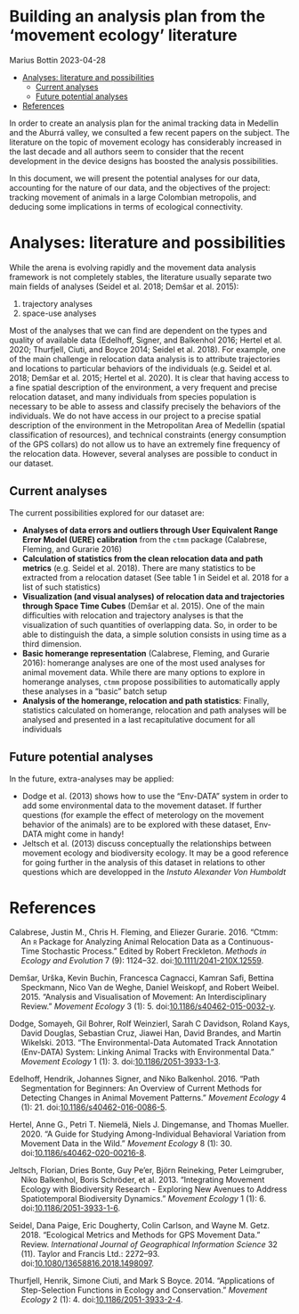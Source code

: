 Building an analysis plan from the ‘movement ecology’ literature
================
Marius Bottin
2023-04-28

- [Analyses: literature and
  possibilities](#analyses-literature-and-possibilities)
  - [Current analyses](#current-analyses)
  - [Future potential analyses](#future-potential-analyses)
- [References](#references)

In order to create an analysis plan for the animal tracking data in
Medellin and the Aburrá valley, we consulted a few recent papers on the
subject. The literature on the topic of movement ecology has
considerably increased in the last decade and all authors seem to
consider that the recent development in the device designs has boosted
the analysis possibilities.

In this document, we will present the potential analyses for our data,
accounting for the nature of our data, and the objectives of the
project: tracking movement of animals in a large Colombian metropolis,
and deducing some implications in terms of ecological connectivity.

# Analyses: literature and possibilities

While the arena is evolving rapidly and the movement data analysis
framework is not completely stables, the literature usually separate two
main fields of analyses (Seidel et al. 2018; Demšar et al. 2015):

1.  trajectory analyses
2.  space-use analyses

Most of the analyses that we can find are dependent on the types and
quality of available data (Edelhoff, Signer, and Balkenhol 2016; Hertel
et al. 2020; Thurfjell, Ciuti, and Boyce 2014; Seidel et al. 2018). For
example, one of the main challenge in relocation data analysis is to
attribute trajectories and locations to particular behaviors of the
individuals (e.g. Seidel et al. 2018; Demšar et al. 2015; Hertel et al.
2020). It is clear that having access to a fine spatial description of
the environment, a very frequent and precise relocation dataset, and
many individuals from species population is necessary to be able to
assess and classify precisely the behaviors of the individuals. We do
not have access in our project to a precise spatial description of the
environment in the Metropolitan Area of Medellin (spatial classification
of resources), and technical constraints (energy consumption of the GPS
collars) do not allow us to have an extremely fine frequency of the
relocation data. However, several analyses are possible to conduct in
our dataset.

## Current analyses

The current possibilities explored for our dataset are:

- **Analyses of data errors and outliers through User Equivalent Range
  Error Model (UERE) calibration** from the `ctmm` package (Calabrese,
  Fleming, and Gurarie 2016)
- **Calculation of statistics from the clean relocation data and path
  metrics** (e.g. Seidel et al. 2018). There are many statistics to be
  extracted from a relocation dataset (See table 1 in Seidel et al. 2018
  for a list of such statistics)
- **Visualization (and visual analyses) of relocation data and
  trajectories through Space Time Cubes** (Demšar et al. 2015). One of
  the main difficulties with relocation and trajectory analyses is that
  the visualization of such quantities of overlapping data. So, in order
  to be able to distinguish the data, a simple solution consists in
  using time as a third dimension.
- **Basic homerange representation** (Calabrese, Fleming, and Gurarie
  2016): homerange analyses are one of the most used analyses for animal
  movement data. While there are many options to explore in homerange
  analyses, `ctmm` propose possibilities to automatically apply these
  analyses in a “basic” batch setup
- **Analysis of the homerange, relocation and path statistics**:
  Finally, statistics calculated on homerange, relocation and path
  analyses will be analysed and presented in a last recapitulative
  document for all individuals

## Future potential analyses

In the future, extra-analyses may be applied:

- Dodge et al. (2013) shows how to use the “Env-DATA” system in order to
  add some environmental data to the movement dataset. If further
  questions (for example the effect of meterology on the movement
  behavior of the animals) are to be explored with these dataset,
  Env-DATA might come in handy!
- Jeltsch et al. (2013) discuss conceptually the relationships between
  movement ecology and biodiversity ecology. It may be a good reference
  for going further in the analysis of this dataset in relations to
  other questions which are developped in the *Instuto Alexander Von
  Humboldt*

# References

<div id="refs" class="references csl-bib-body hanging-indent">

<div id="ref-Calabrese2016" class="csl-entry">

Calabrese, Justin M., Chris H. Fleming, and Eliezer Gurarie. 2016.
“Ctmm: An <span class="smallcaps">r</span> Package for Analyzing Animal
Relocation Data as a Continuous-Time Stochastic Process.” Edited by
Robert Freckleton. *Methods in Ecology and Evolution* 7 (9): 1124–32.
doi:[10.1111/2041-210X.12559](https://doi.org/10.1111/2041-210X.12559).

</div>

<div id="ref-Demsar2015" class="csl-entry">

Demšar, Urška, Kevin Buchin, Francesca Cagnacci, Kamran Safi, Bettina
Speckmann, Nico Van de Weghe, Daniel Weiskopf, and Robert Weibel. 2015.
“Analysis and Visualisation of Movement: An Interdisciplinary Review.”
*Movement Ecology* 3 (1): 5.
doi:[10.1186/s40462-015-0032-y](https://doi.org/10.1186/s40462-015-0032-y).

</div>

<div id="ref-Dodge2013" class="csl-entry">

Dodge, Somayeh, Gil Bohrer, Rolf Weinzierl, Sarah C Davidson, Roland
Kays, David Douglas, Sebastian Cruz, Jiawei Han, David Brandes, and
Martin Wikelski. 2013. “The Environmental-Data Automated Track
Annotation (Env-DATA) System: Linking Animal Tracks with Environmental
Data.” *Movement Ecology* 1 (1): 3.
doi:[10.1186/2051-3933-1-3](https://doi.org/10.1186/2051-3933-1-3).

</div>

<div id="ref-Edelhoff2016" class="csl-entry">

Edelhoff, Hendrik, Johannes Signer, and Niko Balkenhol. 2016. “Path
Segmentation for Beginners: An Overview of Current Methods for Detecting
Changes in Animal Movement Patterns.” *Movement Ecology* 4 (1): 21.
doi:[10.1186/s40462-016-0086-5](https://doi.org/10.1186/s40462-016-0086-5).

</div>

<div id="ref-Hertel2020" class="csl-entry">

Hertel, Anne G., Petri T. Niemelä, Niels J. Dingemanse, and Thomas
Mueller. 2020. “A Guide for Studying Among-Individual Behavioral
Variation from Movement Data in the Wild.” *Movement Ecology* 8 (1): 30.
doi:[10.1186/s40462-020-00216-8](https://doi.org/10.1186/s40462-020-00216-8).

</div>

<div id="ref-Jeltsch2013a" class="csl-entry">

Jeltsch, Florian, Dries Bonte, Guy Pe’er, Björn Reineking, Peter
Leimgruber, Niko Balkenhol, Boris Schröder, et al. 2013. “Integrating
Movement Ecology with Biodiversity Research - Exploring New Avenues to
Address Spatiotemporal Biodiversity Dynamics.” *Movement Ecology* 1 (1):
6. doi:[10.1186/2051-3933-1-6](https://doi.org/10.1186/2051-3933-1-6).

</div>

<div id="ref-Seidel2018" class="csl-entry">

Seidel, Dana Paige, Eric Dougherty, Colin Carlson, and Wayne M. Getz.
2018. “Ecological Metrics and Methods for GPS Movement Data.” Review.
*International Journal of Geographical Information Science* 32 (11).
Taylor and Francis Ltd.: 2272–93.
doi:[10.1080/13658816.2018.1498097](https://doi.org/10.1080/13658816.2018.1498097).

</div>

<div id="ref-Thurfjell2014" class="csl-entry">

Thurfjell, Henrik, Simone Ciuti, and Mark S Boyce. 2014. “Applications
of Step-Selection Functions in Ecology and Conservation.” *Movement
Ecology* 2 (1): 4.
doi:[10.1186/2051-3933-2-4](https://doi.org/10.1186/2051-3933-2-4).

</div>

</div>
